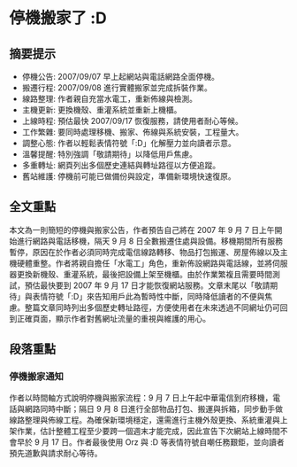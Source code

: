 # 停機搬家了 :D

## 摘要提示
- 停機公告: 2007/09/07 早上起網站與電話網路全面停機。
- 搬遷行程: 2007/09/08 進行實體搬家並完成拆裝作業。
- 線路整理: 作者親自充當水電工，重新佈線與檢測。
- 主機更新: 更換機殼、重灌系統並重新上機櫃。
- 上線時程: 預估最快 2007/09/17 恢復服務，請使用者耐心等候。
- 工作繁雜: 要同時處理移機、搬家、佈線與系統安裝，工程量大。
- 調整心態: 作者以輕鬆表情符號「:D」化解壓力並向讀者示意。
- 溫馨提醒: 特別強調「敬請期待」以降低用戶焦慮。
- 多重轉址: 網頁列出多個歷史連結與轉址路徑以方便追蹤。
- 舊站維護: 停機前可能已做備份與設定，準備新環境快速復原。

## 全文重點
本文為一則簡短的停機與搬家公告，作者預告自己將在 2007 年 9 月 7 日上午開始進行網路與電話移機，隔天 9 月 8 日全數搬遷住處與設備。移機期間所有服務暫停，原因在於作者必須同時完成電信線路轉移、物品打包搬運、房屋佈線以及主機硬體重整。作者將親自擔任「水電工」角色，重新佈設網路與電話線，並將伺服器更換新機殼、重灌系統，最後把設備上架至機櫃。由於作業繁複且需要時間測試，預估最快要到 2007 年 9 月 17 日才能恢復網站服務。文章末尾以「敬請期待」與表情符號「:D」來告知用戶此為暫時性中斷，同時降低讀者的不便與焦慮。整篇文章同時列出多個歷史轉址路徑，方便使用者在未來透過不同網址仍可回到正確頁面，顯示作者對舊網址流量的重視與維護的用心。

## 段落重點
### 停機搬家通知
作者以時間軸方式說明停機與搬家流程：9 月 7 日上午起中華電信到府移機，電話與網路同時中斷；隔日 9 月 8 日進行全部物品打包、搬運與拆箱，同步動手做線路整理與佈線工程。為確保新環境穩定，還需進行主機外殼更換、系統重灌與上架作業，估計整體工程至少要跨一個週末才能完成，因此宣告下次網站上線時間不會早於 9 月 17 日。作者最後使用 Orz 與 :D 等表情符號自嘲任務艱鉅，並向讀者預先道歉與請求耐心等待。